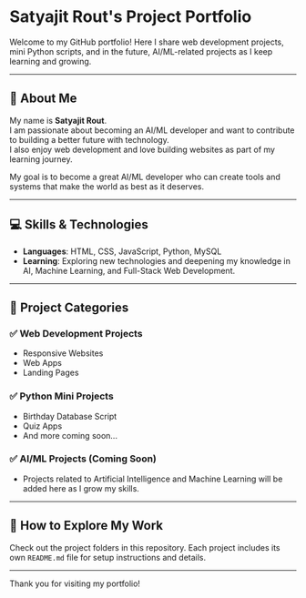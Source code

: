 # Satyajit Rout's Project Portfolio

Welcome to my GitHub portfolio! Here I share web development projects, mini Python scripts, and in the future, AI/ML-related projects as I keep learning and growing.

---

## 👋 About Me

My name is **Satyajit Rout**.  
I am passionate about becoming an AI/ML developer and want to contribute to building a better future with technology.  
I also enjoy web development and love building websites as part of my learning journey.

My goal is to become a great AI/ML developer who can create tools and systems that make the world as best as it deserves.

---

## 💻 Skills & Technologies

- **Languages**: HTML, CSS, JavaScript, Python, MySQL
- **Learning**: Exploring new technologies and deepening my knowledge in AI, Machine Learning, and Full-Stack Web Development.

---

## 📂 Project Categories

### ✅ Web Development Projects
- Responsive Websites  
- Web Apps  
- Landing Pages  

### ✅ Python Mini Projects
- Birthday Database Script  
- Quiz Apps  
- And more coming soon...  

### ✅ AI/ML Projects (Coming Soon)
- Projects related to Artificial Intelligence and Machine Learning will be added here as I grow my skills.

---

## 🚀 How to Explore My Work

Check out the project folders in this repository. Each project includes its own `README.md` file for setup instructions and details.

---

Thank you for visiting my portfolio!
